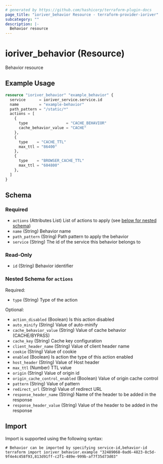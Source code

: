 ```yaml
---
# generated by https://github.com/hashicorp/terraform-plugin-docs
page_title: "ioriver_behavior Resource - terraform-provider-ioriver"
subcategory: ""
description: |-
  Behavior resource
---
```


# ioriver_behavior (Resource)

Behavior resource

## Example Usage

```terraform
resource "ioriver_behavior" "example_behavior" {
  service      = ioriver_service.service.id
  name         = "example-behavior"
  path_pattern = "/static/*"
  actions = [
    {
      type                 = "CACHE_BEHAVIOR"
      cache_behavior_value = "CACHE"
    },
    {
      type    = "CACHE_TTL"
      max_ttl = "86400"
    },
    {
      type    = "BROWSER_CACHE_TTL"
      max_ttl = "604800"
    },
  ]
}
```

<!-- schema generated by tfplugindocs -->
## Schema

### Required

- `actions` (Attributes List) List of actions to apply (see [below for nested schema](#nestedatt--actions))
- `name` (String) Behavior name
- `path_pattern` (String) Path pattern to apply the behavior
- `service` (String) The id of the service this behavior belongs to

### Read-Only

- `id` (String) Behavior identifier

<a id="nestedatt--actions"></a>
### Nested Schema for `actions`

Required:

- `type` (String) Type of the action

Optional:

- `action_disabled` (Boolean) Is this action disabled
- `auto_minify` (String) Value of auto-minify
- `cache_behavior_value` (String) Value of cache behavior (CACHE/BYPASS)
- `cache_key` (String) Cache key configuration
- `client_header_name` (String) Value of client header name
- `cookie` (String) Value of cookie
- `enabled` (Boolean) Is action the type of this action enabled
- `host_header` (String) Value of Host header
- `max_ttl` (Number) TTL value
- `origin` (String) Value of origin id
- `origin_cache_control_enabled` (Boolean) Value of origin cache control
- `pattern` (String) Value of pattern
- `redirect_url` (String) Value of redirect URL
- `response_header_name` (String) Name of the header to be added in the response
- `response_header_value` (String) Value of the header to be added in the response

## Import

Import is supported using the following syntax:

```shell
# Behavior can be imported by specifying service-id,behavior-id
terraform import ioriver_behavior.example "32489068-0ad6-4823-8c5d-9f4e4c458f93,813d91ff-c2f1-489e-999b-af7f35d73d03"
```
